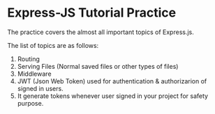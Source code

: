# Express-JS Tutorial Practice  

The practice covers the almost all important topics of Express.js.

The list of topics are as follows:  
1) Routing  
2) Serving Files (Normal saved files or  other types of files)
3) Middleware
4) JWT (Json Web Token) used for authentication & authorizarion of signed in users.
5) It generate tokens whenever user signed in your project for safety purpose.
